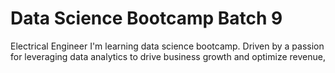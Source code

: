 # Data Science Bootcamp Batch 9

Electrical Engineer
I'm learning data science bootcamp. Driven by a passion for leveraging data analytics to drive business growth and optimize revenue,

